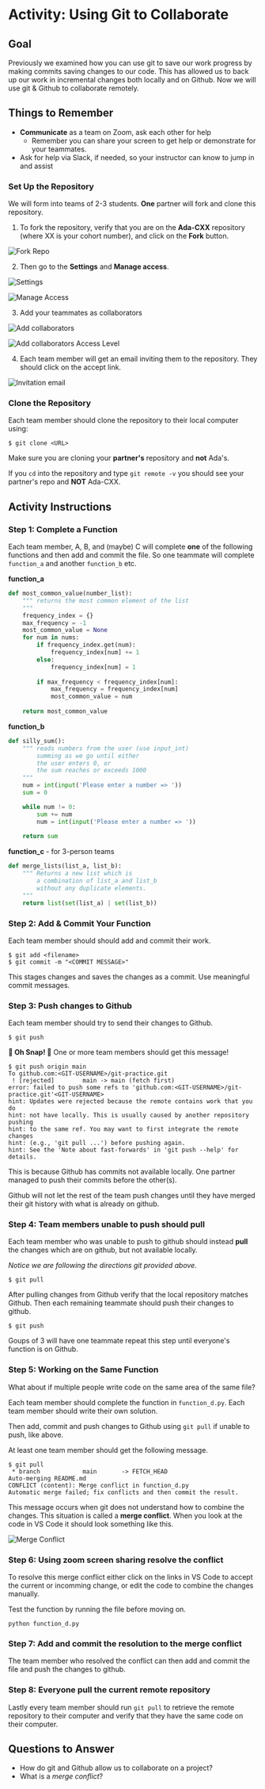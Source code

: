 # Activity:  Using Git to Collaborate

## Goal

Previously we examined how you can use git to save our work progress by making commits saving changes to our code.  This has allowed us to back up our work in incremental changes both locally and on Github.  Now we will use git & Github to collaborate remotely.

## Things to Remember

* **Communicate** as a team on Zoom, ask each other for help
  * Remember you can share your screen to get help or demonstrate for your teammates.
* Ask for help via Slack, if needed, so your instructor can know to jump in and assist

### Set Up the Repository

We will form into teams of 2-3 students.  **One** partner will fork and clone this repository.

1.  To fork the repository, verify that you are on the **Ada-CXX** repository (where XX is your cohort number), and click on the **Fork** button.

  ![Fork Repo](assets/industry-prep__git-practice__fork.png)

2.  Then go to the **Settings** and **Manage access**.

  ![Settings](assets/industry-prep__git-practice__settings.png)

  ![Manage Access](assets/industry-prep__git-practice__manage-access.png)

3.  Add your teammates as collaborators

  ![Add collaborators](assets/industry-prep__git-practice__add-collaborators.png)

  ![Add collaborators Access Level](assets/industry-prep__git-practice__add-collaborators-access-level.png)

4.  Each team member will get an email inviting them to the repository.  They should click on the accept link.

  ![Invitation email](assets/industry-prep__git-practice__add-collaborators-email.png)

### Clone the Repository

Each team member should clone the repository to their local computer using:

```
$ git clone <URL>
```

Make sure you are cloning your **partner's** repository and **not** Ada's.

If you `cd` into the repository and type `git remote -v` you should see your partner's repo and **NOT** Ada-CXX.

## Activity Instructions

### Step 1: Complete a Function

Each team member, A, B, and (maybe) C will complete **one** of the following functions and then add and commit the file.  So one teammate will complete `function_a` and another `function_b` etc.

**function_a**

```python
def most_common_value(number_list):
    """ returns the most common element of the list
    """
    frequency_index = {}
    max_frequency = -1
    most_common_value = None
    for num in nums:
        if frequency_index.get(num):
            frequency_index[num] += 1
        else:
            frequency_index[num] = 1
        
        if max_frequency < frequency_index[num]:
            max_frequency = frequency_index[num]
            most_common_value = num
        
    return most_common_value
```

**function_b**

```python
def silly_sum():
    """ reads numbers from the user (use input_int) 
        summing as we go until either
        the user enters 0, or
        the sum reaches or exceeds 1000
    """
    num = int(input('Please enter a number => '))
    sum = 0

    while num != 0:
        sum += num
        num = int(input('Please enter a number => '))
    
    return sum
```

**function_c** - for 3-person teams

```python
def merge_lists(list_a, list_b):
    """ Returns a new list which is
        a combination of list_a and list_b
        without any duplicate elements.
    """
    return list(set(list_a) | set(list_b))
```

### Step 2: Add & Commit Your Function

Each team member should should add and commit their work.

```
$ git add <filename>
$ git commit -m "<COMMIT MESSAGE>"
``` 

This stages changes and saves the changes as a commit.  Use meaningful commit messages.

### Step 3: Push changes to Github

Each team member should try to send their changes to Github.

```
$ git push
``` 

**🚨  Oh Snap!  🚨** One or more team members should get this message!

```
$ git push origin main
To github.com:<GIT-USERNAME>/git-practice.git
 ! [rejected]        main -> main (fetch first)
error: failed to push some refs to 'github.com:<GIT-USERNAME>/git-practice.git'<GIT-USERNAME>
hint: Updates were rejected because the remote contains work that you do
hint: not have locally. This is usually caused by another repository pushing
hint: to the same ref. You may want to first integrate the remote changes
hint: (e.g., 'git pull ...') before pushing again.
hint: See the 'Note about fast-forwards' in 'git push --help' for details.
```

This is because Github has commits not available locally.  One partner managed to push their commits before the other(s).

Github will not let the rest of the team push changes until they have merged their git history with what is already on github.

### Step 4:  Team members unable to push should pull

Each team member who was unable to push to github should instead **pull** the changes which are on github, but not available locally.

_Notice we are following the directions git provided above._

```
$ git pull
```

After pulling changes from Github verify that the local repository matches Github.  Then each remaining teammate should push their changes to github.

```
$ git push
```

Goups of 3 will have one teammate repeat this step until everyone's function is on Github.

### Step 5:  Working on the Same Function

What about if multiple people write code on the same area of the same file?  

Each team member should complete the function in `function_d.py`.  Each team member should write their own solution.  

Then add, commit and push changes to Github using `git pull` if unable to push, like above.

At least one team member should get the following message.

```
$ git pull
 * branch            main       -> FETCH_HEAD
Auto-merging README.md
CONFLICT (content): Merge conflict in function_d.py
Automatic merge failed; fix conflicts and then commit the result.
```

This message occurs when git does not understand how to combine the changes.  This situation is called a **merge conflict**.  When you look at the code in VS Code it should look something like this.

![Merge Conflict](assets/industry-prep__git-practice__merge-conflict.png)

### Step 6:  Using zoom screen sharing resolve the conflict

To resolve this merge conflict either click on the links in VS Code to accept the current or incomming change, or edit the code to combine the changes manually.

Test the function by running the file before moving on.

```
python function_d.py
```

### Step 7: Add and commit the resolution to the merge conflict

The team member who resolved the conflict can then add and commit the file and push the changes to github.

### Step 8:  Everyone pull the current remote repository

Lastly every team member should run `git pull` to retrieve the remote repository to their computer and verify that they have the same code on their computer.

## Questions to Answer

* How do git and Github allow us to collaborate on a project?
* What is a _merge conflict_?
